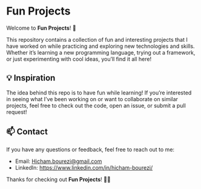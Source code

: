 # Fun Projects

Welcome to **Fun Projects**! 🎉

This repository contains a collection of fun and interesting projects that I have worked on while practicing and exploring new technologies and skills. Whether it’s learning a new programming language, trying out a framework, or just experimenting with cool ideas, you’ll find it all here!

## 💡 Inspiration

The idea behind this repo is to have fun while learning! If you’re interested in seeing what I’ve been working on or want to collaborate on similar projects, feel free to check out the code, open an issue, or submit a pull request!

## 📫 Contact

If you have any questions or feedback, feel free to reach out to me:

- Email: Hicham.bourezi@gmail.com
- LinkedIn: https://www.linkedin.com/in/hicham-bourezi/

Thanks for checking out **Fun Projects**! 🎨🔧
